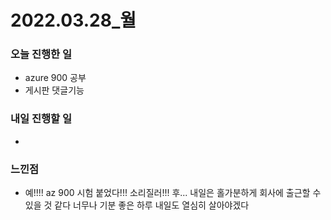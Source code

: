 # 2022.03.28\_월

### 오늘 진행한 일

- azure 900 공부
- 게시판 댓글기능

### 내일 진행할 일

-

### 느낀점

- 예!!!! az 900 시험 붙었다!!! 소리질러!!! 후... 내일은 홀가분하게 회사에 출근할 수 있을 것 같다 너무나 기분 좋은 하루 내일도 열심히 살아야겠다
